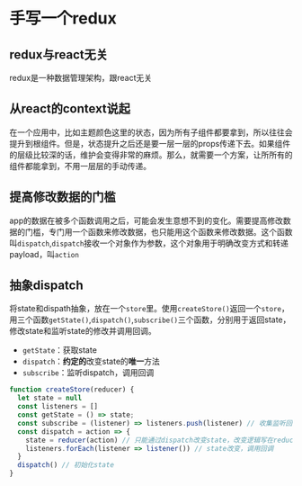 # 手写一个redux

## redux与react无关
redux是一种数据管理架构，跟react无关

## 从react的context说起
在一个应用中，比如主题颜色这里的状态，因为所有子组件都要拿到，所以往往会提升到根组件。但是，状态提升之后还是要一层一层的props传递下去。如果组件的层级比较深的话，维护会变得非常的麻烦。那么，就需要一个方案，让所所有的组件都能拿到，不用一层层的手动传递。

## 提高修改数据的门槛
app的数据在被多个函数调用之后，可能会发生意想不到的变化。需要提高修改数据的门槛，专门用一个函数来修改数据，也只能用这个函数来修改数据。这个函数叫`dispatch`,`dispatch`接收一个对象作为参数，这个对象用于明确改变方式和转递payload，叫`action`

## 抽象dispatch
将state和dispath抽象，放在一个`store`里。使用`createStore()`返回一个`store`，用三个函数`getState()`,`dispatch()`,`subscribe()`三个函数，分别用于返回state，修改state和监听state的修改并调用回调。
- `getState`：获取state
- `dispatch`：**约定的**改变state的**唯一**方法
- `subscribe`：监听dispatch，调用回调

```js
function createStore(reducer) {
  let state = null
  const listeners = []
  const getState = () => state;
  const subscribe = (listener) => listeners.push(listener) // 收集监听回调
  const dispatch = action => {
    state = reducer(action) // 只能通过dispatch改变state，改变逻辑写在reducer
    listeners.forEach(listener => listener()) // state改变，调用回调
  }
  dispatch() // 初始化state
}
```